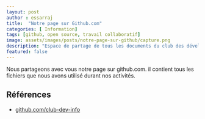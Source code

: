 ```yaml
---
layout: post
author : essarraj
title:  "Notre page sur Github.com"
categories: [ Information]
tags: [github, open source, travail collaboratif]
image: assets/images/posts/notre-page-sur-github/capture.png
description: "Espace de partage de tous les documents du club des développeurs informatique de tanger"
featured: false
---
```


Nous partageons avec vous notre page sur github.com. il contient tous les fichiers que nous avons utilisé durant nos activités.


## Références 

- [github.com/club-dev-info](https://github.com/club-dev-info)

